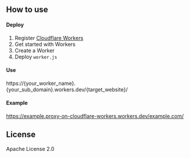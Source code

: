 ## How to use
#### Deploy
1. Register [Cloudflare Workers](https://www.cloudflare.com/products/cloudflare-workers/)
2. Get started with Workers
3. Create a Worker
4. Deploy `worker.js`
#### Use
https://{your_worker_name}.{your_sub_domain}.workers.dev/{target_website}/
#### Example
https://example.proxy-on-cloudflare-workers.workers.dev/example.com/
## License
Apache License 2.0
